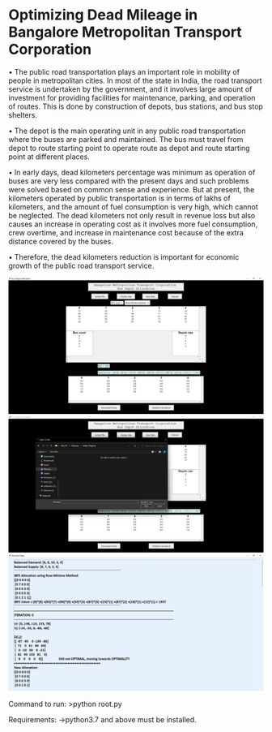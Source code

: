 # Optimizing Dead Mileage in Bangalore Metropolitan Transport Corporation

 •	The public road transportation plays an important role in mobility of people in metropolitan cities. In most of the state in India, the road transport service is undertaken by the government, and it involves large amount of investment for providing facilities for maintenance, parking, and operation of routes. This is done by construction of depots, bus stations, and bus stop shelters.

•	The depot is the main operating unit in any public road transportation where the buses are parked and maintained. The bus must travel from depot to route starting point to operate route as depot and route starting point at different places.

•	In early days, dead kilometers percentage was minimum as operation of buses are very less compared with the present days and such problems were solved based on common sense and experience. But at present, the kilometers operated by public transportation is in terms of lakhs of kilometers, and the amount of fuel consumption is very high, which cannot be neglected. The dead kilometers not only result in revenue loss but also causes an increase in operating cost as it involves more fuel consumption, crew overtime, and increase in maintenance cost because of the extra distance covered by the buses.

•	Therefore, the dead kilometers reduction is important for economic growth of the public road transport service.

<img src="Snapshots/Homepage.png" title="MainPage">

<img src="Snapshots/upload_file.png" title="Upload file">

<img src="Snapshots/detailed_calculation.png" title="Detailed Calculation">


Command to run: >python root.py

Requirements:
->python3.7 and above must be installed.



